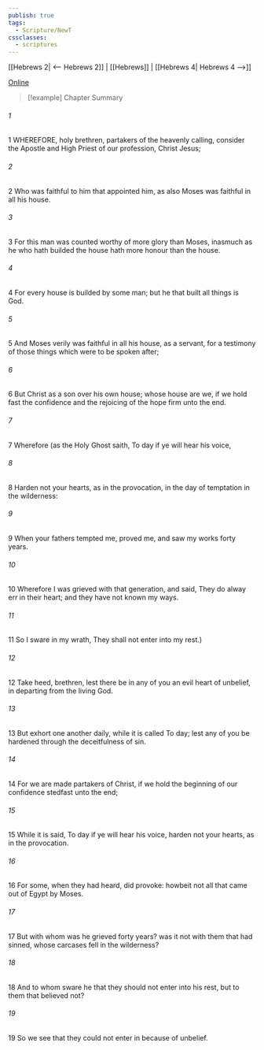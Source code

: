 ```yaml
---
publish: true
tags:
  - Scripture/NewT
cssclasses:
  - scriptures
---
```

[[Hebrews 2| <-- Hebrews 2]] | [[Hebrews]] | [[Hebrews 4| Hebrews 4 -->]]

[Online](https://churchofjesuschrist.org/study/scriptures/nt/heb/3?lang=eng)

>[!example] Chapter Summary
>
###### 1
1 WHEREFORE, holy brethren, partakers of the heavenly calling, consider the Apostle and High Priest of our profession, Christ Jesus;
###### 2
2 Who was faithful to him that appointed him, as also Moses was faithful in all his house.
###### 3
3 For this man was counted worthy of more glory than Moses, inasmuch as he who hath builded the house hath more honour than the house.
###### 4
4 For every house is builded by some man; but he that built all things is God.
###### 5
5 And Moses verily was faithful in all his house, as a servant, for a testimony of those things which were to be spoken after;
###### 6
6 But Christ as a son over his own house; whose house are we, if we hold fast the confidence and the rejoicing of the hope firm unto the end.
###### 7
7 Wherefore (as the Holy Ghost saith, To day if ye will hear his voice,
###### 8
8 Harden not your hearts, as in the provocation, in the day of temptation in the wilderness:
###### 9
9 When your fathers tempted me, proved me, and saw my works forty years.
###### 10
10 Wherefore I was grieved with that generation, and said, They do alway err in their heart; and they have not known my ways.
###### 11
11 So I sware in my wrath, They shall not enter into my rest.)
###### 12
12 Take heed, brethren, lest there be in any of you an evil heart of unbelief, in departing from the living God.
###### 13
13 But exhort one another daily, while it is called To day; lest any of you be hardened through the deceitfulness of sin.
###### 14
14 For we are made partakers of Christ, if we hold the beginning of our confidence stedfast unto the end;
###### 15
15 While it is said, To day if ye will hear his voice, harden not your hearts, as in the provocation.
###### 16
16 For some, when they had heard, did provoke: howbeit not all that came out of Egypt by Moses.
###### 17
17 But with whom was he grieved forty years? was it not with them that had sinned, whose carcases fell in the wilderness?
###### 18
18 And to whom sware he that they should not enter into his rest, but to them that believed not?
###### 19
19 So we see that they could not enter in because of unbelief.




